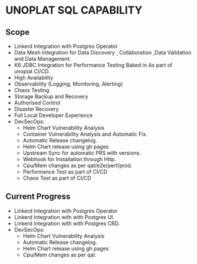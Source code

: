 # UNOPLAT SQL CAPABILITY

## Scope
- Linkerd Integration with Postgres Operator
- Data Mesh Integration for Data Discovery , Collaboration ,Data Validation and Data Management.
- K6 JDBC Integration for Performance Testing Baked in As part of unoplat CI/CD.
- High Availability
- Observability (Logging, Monitoring, Alerting)
- Chaos Testing
- Storage Backup and Recovery
- Authorised Control
- Disaster Recovery
- Full Local Developer Experience
- DevSecOps:
  - Helm Chart Vulnerability Analysis
  - Container Vulnerability Analysis and Automatic Fix.
  - Automatic Release changelog.
  - Helm Chart release using gh pages
  - Upstream Sync for automatic PRS with versions.
  - Webhook for Installation through Http.
  - Cpu/Mem changes as per qal/e2e/perf/prod.
  - Performance Test as part of CI/CD
  - Chaos Test as part of CI/CD

## Current Progress
- Linkerd Integration with Postgres Operator
- Linkerd Integration with with Postgres UI.
- Linkerd Integration with with Postgres CRD.
- DevSecOps:
  - Helm Chart Vulnerability Analysis
  - Automatic Release changelog.
  - Helm Chart release using gh pages
  - Cpu/Mem changes as per qal.

